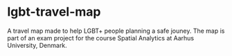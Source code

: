 # lgbt-travel-map
A travel map made to help LGBT+ people planning a safe jouney. The map is part of an exam project for the course Spatial Analytics at Aarhus University, Denmark.   
